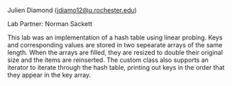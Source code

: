 Julien Diamond (jdiamo12@u.rochester.edu)

Lab Partner: Norman Sackett

This lab was an implementation of a hash table using linear probing. Keys and corresponding values are stored in two sepearate arrays of the same length. When the arrays are filled, they are resized to double their original size and the items are reinserted. The custom class also supports an iterator to iterate through the hash table, printing out keys in the order that they appear in the key array.
